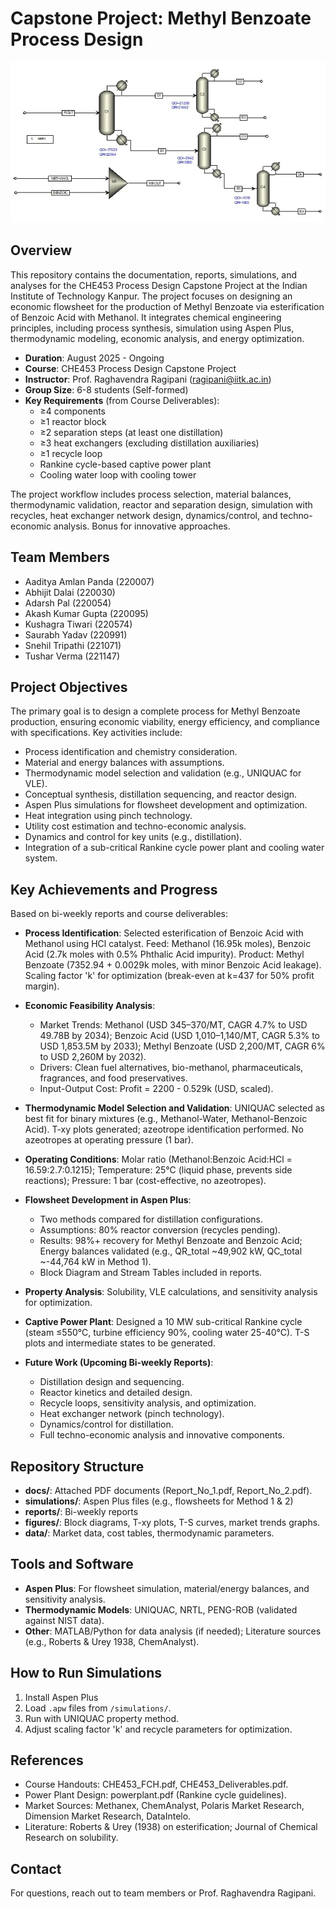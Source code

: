 # Capstone Project: Methyl Benzoate Process Design

![Project Banner](Flowsheet.jpg) <!-- Replace with actual image if available -->

## Overview
This repository contains the documentation, reports, simulations, and analyses for the CHE453 Process Design Capstone Project at the Indian Institute of Technology Kanpur. The project focuses on designing an economic flowsheet for the production of Methyl Benzoate via esterification of Benzoic Acid with Methanol. It integrates chemical engineering principles, including process synthesis, simulation using Aspen Plus, thermodynamic modeling, economic analysis, and energy optimization.

- **Duration**: August 2025 - Ongoing
- **Course**: CHE453 Process Design Capstone Project
- **Instructor**: Prof. Raghavendra Ragipani (ragipani@iitk.ac.in)
- **Group Size**: 6-8 students (Self-formed)
- **Key Requirements** (from Course Deliverables):
  - ≥4 components
  - ≥1 reactor block
  - ≥2 separation steps (at least one distillation)
  - ≥3 heat exchangers (excluding distillation auxiliaries)
  - ≥1 recycle loop
  - Rankine cycle-based captive power plant
  - Cooling water loop with cooling tower

The project workflow includes process selection, material balances, thermodynamic validation, reactor and separation design, simulation with recycles, heat exchanger network design, dynamics/control, and techno-economic analysis. Bonus for innovative approaches.

## Team Members
- Aaditya Amlan Panda (220007)
- Abhijit Dalai (220030)
- Adarsh Pal (220054)
- Akash Kumar Gupta (220095)
- Kushagra Tiwari (220574)
- Saurabh Yadav (220991)
- Snehil Tripathi (221071)
- Tushar Verma (221147)

## Project Objectives
The primary goal is to design a complete process for Methyl Benzoate production, ensuring economic viability, energy efficiency, and compliance with specifications. Key activities include:
- Process identification and chemistry consideration.
- Material and energy balances with assumptions.
- Thermodynamic model selection and validation (e.g., UNIQUAC for VLE).
- Conceptual synthesis, distillation sequencing, and reactor design.
- Aspen Plus simulations for flowsheet development and optimization.
- Heat integration using pinch technology.
- Utility cost estimation and techno-economic analysis.
- Dynamics and control for key units (e.g., distillation).
- Integration of a sub-critical Rankine cycle power plant and cooling water system.

## Key Achievements and Progress
Based on bi-weekly reports and course deliverables:

- **Process Identification**: Selected esterification of Benzoic Acid with Methanol using HCl catalyst. Feed: Methanol (16.95k moles), Benzoic Acid (2.7k moles with 0.5% Phthalic Acid impurity). Product: Methyl Benzoate (7352.94 + 0.0029k moles, with minor Benzoic Acid leakage). Scaling factor 'k' for optimization (break-even at k=437 for 50% profit margin).
  
- **Economic Feasibility Analysis**: 
  - Market Trends: Methanol (USD 345–370/MT, CAGR 4.7% to USD 49.78B by 2034); Benzoic Acid (USD 1,010–1,140/MT, CAGR 5.3% to USD 1,853.5M by 2033); Methyl Benzoate (USD 2,200/MT, CAGR 6% to USD 2,260M by 2032).
  - Drivers: Clean fuel alternatives, bio-methanol, pharmaceuticals, fragrances, and food preservatives.
  - Input-Output Cost: Profit = 2200 - 0.529k (USD, scaled).

- **Thermodynamic Model Selection and Validation**: UNIQUAC selected as best fit for binary mixtures (e.g., Methanol-Water, Methanol-Benzoic Acid). T-xy plots generated; azeotrope identification performed. No azeotropes at operating pressure (1 bar).

- **Operating Conditions**: Molar ratio (Methanol:Benzoic Acid:HCl = 16.59:2.7:0.1215); Temperature: 25°C (liquid phase, prevents side reactions); Pressure: 1 bar (cost-effective, no azeotropes).

- **Flowsheet Development in Aspen Plus**:
  - Two methods compared for distillation configurations.
  - Assumptions: 80% reactor conversion (recycles pending).
  - Results: 98%+ recovery for Methyl Benzoate and Benzoic Acid; Energy balances validated (e.g., QR_total ~49,902 kW, QC_total ~-44,764 kW in Method 1).
  - Block Diagram and Stream Tables included in reports.

- **Property Analysis**: Solubility, VLE calculations, and sensitivity analysis for optimization.

- **Captive Power Plant**: Designed a 10 MW sub-critical Rankine cycle (steam ≤550°C, turbine efficiency 90%, cooling water 25-40°C). T-S plots and intermediate states to be generated.

- **Future Work (Upcoming Bi-weekly Reports)**:
  - Distillation design and sequencing.
  - Reactor kinetics and detailed design.
  - Recycle loops, sensitivity analysis, and optimization.
  - Heat exchanger network (pinch technology).
  - Dynamics/control for distillation.
  - Full techno-economic analysis and innovative components.

## Repository Structure
- **docs/**: Attached PDF documents (Report_No_1.pdf, Report_No_2.pdf).
- **simulations/**: Aspen Plus files (e.g., flowsheets for Method 1 & 2) 
- **reports/**: Bi-weekly reports
- **figures/**: Block diagrams, T-xy plots, T-S curves, market trends graphs.
- **data/**: Market data, cost tables, thermodynamic parameters.

## Tools and Software
- **Aspen Plus**: For flowsheet simulation, material/energy balances, and sensitivity analysis.
- **Thermodynamic Models**: UNIQUAC, NRTL, PENG-ROB (validated against NIST data).
- **Other**: MATLAB/Python for data analysis (if needed); Literature sources (e.g., Roberts & Urey 1938, ChemAnalyst).

## How to Run Simulations
1. Install Aspen Plus
2. Load `.apw` files from `/simulations/`.
3. Run with UNIQUAC property method.
4. Adjust scaling factor 'k' and recycle parameters for optimization.

## References
- Course Handouts: CHE453_FCH.pdf, CHE453_Deliverables.pdf.
- Power Plant Design: powerplant.pdf (Rankine cycle guidelines).
- Market Sources: Methanex, ChemAnalyst, Polaris Market Research, Dimension Market Research, DataIntelo.
- Literature: Roberts & Urey (1938) on esterification; Journal of Chemical Research on solubility.

## Contact
For questions, reach out to team members or Prof. Raghavendra Ragipani.
